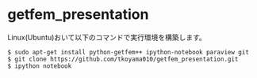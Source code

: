 # getfem_presentation

Linux(Ubuntu)おいて以下のコマンドで実行環境を構築します。

    $ sudo apt-get install python-getfem++ ipython-notebook paraview git
    $ git clone https://github.com/tkoyama010/getfem_presentation.git
    $ ipython notebook
